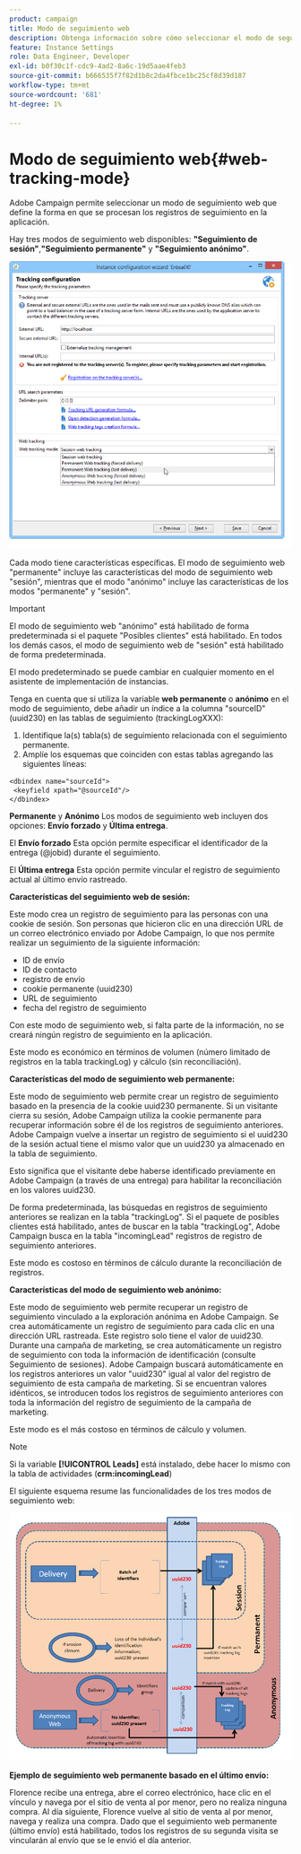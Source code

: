 ```yaml
---
product: campaign
title: Modo de seguimiento web
description: Obtenga información sobre cómo seleccionar el modo de seguimiento web
feature: Instance Settings
role: Data Engineer, Developer
exl-id: b0f30c1f-cdc9-4ad2-8a6c-19d5aae4feb3
source-git-commit: b666535f7f82d1b8c2da4fbce1bc25cf8d39d187
workflow-type: tm+mt
source-wordcount: '681'
ht-degree: 1%

---
```


# Modo de seguimiento web{#web-tracking-mode}



Adobe Campaign permite seleccionar un modo de seguimiento web que define la forma en que se procesan los registros de seguimiento en la aplicación.

Hay tres modos de seguimiento web disponibles: **&quot;Seguimiento de sesión&quot;**,**&quot;Seguimiento permanente&quot;** y **&quot;Seguimiento anónimo&quot;**.

![](assets/s_ncs_install_deployment_wiz_tracking_mode.png)

Cada modo tiene características específicas. El modo de seguimiento web &quot;permanente&quot; incluye las características del modo de seguimiento web &quot;sesión&quot;, mientras que el modo &quot;anónimo&quot; incluye las características de los modos &quot;permanente&quot; y &quot;sesión&quot;.

>[!IMPORTANT]
>
>El modo de seguimiento web &quot;anónimo&quot; está habilitado de forma predeterminada si el paquete &quot;Posibles clientes&quot; está habilitado. En todos los demás casos, el modo de seguimiento web de &quot;sesión&quot; está habilitado de forma predeterminada.
>
>El modo predeterminado se puede cambiar en cualquier momento en el asistente de implementación de instancias.

Tenga en cuenta que si utiliza la variable **web permanente** o **anónimo** en el modo de seguimiento, debe añadir un índice a la columna &quot;sourceID&quot; (uuid230) en las tablas de seguimiento (trackingLogXXX):

1. Identifique la(s) tabla(s) de seguimiento relacionada con el seguimiento permanente.
1. Amplíe los esquemas que coinciden con estas tablas agregando las siguientes líneas:

```
<dbindex name="sourceId">
 <keyfield xpath="@sourceId"/>
</dbindex>
```

**Permanente** y **Anónimo** Los modos de seguimiento web incluyen dos opciones: **Envío forzado** y **Última entrega**.

El **Envío forzado** Esta opción permite especificar el identificador de la entrega (@jobid) durante el seguimiento.

El **Última entrega** Esta opción permite vincular el registro de seguimiento actual al último envío rastreado.

**Características del seguimiento web de sesión:**

Este modo crea un registro de seguimiento para las personas con una cookie de sesión. Son personas que hicieron clic en una dirección URL de un correo electrónico enviado por Adobe Campaign, lo que nos permite realizar un seguimiento de la siguiente información:

* ID de envío
* ID de contacto
* registro de envío
* cookie permanente (uuid230)
* URL de seguimiento
* fecha del registro de seguimiento

Con este modo de seguimiento web, si falta parte de la información, no se creará ningún registro de seguimiento en la aplicación.

Este modo es económico en términos de volumen (número limitado de registros en la tabla trackingLog) y cálculo (sin reconciliación).

**Características del modo de seguimiento web permanente:**

Este modo de seguimiento web permite crear un registro de seguimiento basado en la presencia de la cookie uuid230 permanente. Si un visitante cierra su sesión, Adobe Campaign utiliza la cookie permanente para recuperar información sobre él de los registros de seguimiento anteriores. Adobe Campaign vuelve a insertar un registro de seguimiento si el uuid230 de la sesión actual tiene el mismo valor que un uuid230 ya almacenado en la tabla de seguimiento.

Esto significa que el visitante debe haberse identificado previamente en Adobe Campaign (a través de una entrega) para habilitar la reconciliación en los valores uuid230.

De forma predeterminada, las búsquedas en registros de seguimiento anteriores se realizan en la tabla &quot;trackingLog&quot;. Si el paquete de posibles clientes está habilitado, antes de buscar en la tabla &quot;trackingLog&quot;, Adobe Campaign busca en la tabla &quot;incomingLead&quot; registros de registro de seguimiento anteriores.

Este modo es costoso en términos de cálculo durante la reconciliación de registros.

**Características del modo de seguimiento web anónimo:**

Este modo de seguimiento web permite recuperar un registro de seguimiento vinculado a la exploración anónima en Adobe Campaign. Se crea automáticamente un registro de seguimiento para cada clic en una dirección URL rastreada. Este registro solo tiene el valor de uuid230. Durante una campaña de marketing, se crea automáticamente un registro de seguimiento con toda la información de identificación (consulte Seguimiento de sesiones). Adobe Campaign buscará automáticamente en los registros anteriores un valor &quot;uuid230&quot; igual al valor del registro de seguimiento de esta campaña de marketing. Si se encuentran valores idénticos, se introducen todos los registros de seguimiento anteriores con toda la información del registro de seguimiento de la campaña de marketing.

Este modo es el más costoso en términos de cálculo y volumen.

>[!NOTE]
>
>Si la variable **[!UICONTROL Leads]** está instalado, debe hacer lo mismo con la tabla de actividades (**crm:incomingLead**)

El siguiente esquema resume las funcionalidades de los tres modos de seguimiento web:

![](assets/s_ncs_install_deployment_wiz_tracking_schema_mode.png)

**Ejemplo de seguimiento web permanente basado en el último envío:**

Florence recibe una entrega, abre el correo electrónico, hace clic en el vínculo y navega por el sitio de venta al por menor, pero no realiza ninguna compra. Al día siguiente, Florence vuelve al sitio de venta al por menor, navega y realiza una compra. Dado que el seguimiento web permanente (último envío) está habilitado, todos los registros de su segunda visita se vincularán al envío que se le envió el día anterior.
